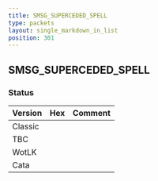 ```yaml
---
title: SMSG_SUPERCEDED_SPELL
type: packets
layout: single_markdown_in_list
position: 301
---
```


## SMSG_SUPERCEDED_SPELL

### Status

Version | Hex | Comment
---------- | ---------- | ---------- 
Classic |  |  
TBC |  |  
WotLK |  |  
Cata |  |  
